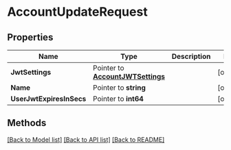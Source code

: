 # AccountUpdateRequest

## Properties

Name | Type | Description | Notes
------------ | ------------- | ------------- | -------------
**JwtSettings** | Pointer to [**AccountJWTSettings**](AccountJWTSettings.md) |  | [optional] 
**Name** | Pointer to **string** |  | [optional] 
**UserJwtExpiresInSecs** | Pointer to **int64** |  | [optional] 

## Methods


[[Back to Model list]](../README.md#documentation-for-models) [[Back to API list]](../README.md#documentation-for-api-endpoints) [[Back to README]](../README.md)


